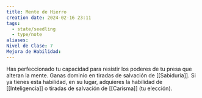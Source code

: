 ```yaml
---
title: Mente de Hierro
creation date: 2024-02-16 23:11
tags:
  - state/seedling
  - type/note
aliases: 
Nivel de Clase: 7
Mejora de Habilidad:
---
```

Has perfeccionado tu capacidad para resistir los poderes de tu presa que alteran la mente. Ganas
dominio en tiradas de salvación de [[Sabiduría]]. Si ya tienes esta habilidad, en su lugar, adquieres la
habilidad de [[Inteligencia]] o tiradas de salvación de [[Carisma]] (tu elección).

